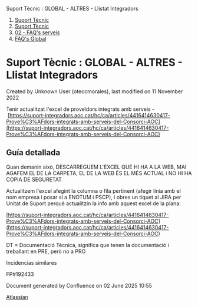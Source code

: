 Suport Tècnic : GLOBAL - ALTRES - Llistat Integradors  

1.  [Suport Tècnic](index.html)
2.  [Suport Tècnic](13893782.html)
3.  [02 - FAQ's serveis](26313393.html)
4.  [FAQ's Global](28705585.html)

Suport Tècnic : GLOBAL - ALTRES - Llistat Integradors
=====================================================

Created by Unknown User (oteccmorales), last modified on 11 November 2022

Tenir actualitzat l'excel de proveïdors integrats amb serveis - [https://suport-integradors.aoc.cat/hc/ca/articles/4416414630417-Prove%C3%AFdors-integrats-amb-serveis-del-Consorci-AOC](https://suport-integradors.aoc.cat/hc/ca/articles/4416414630417-Prove%C3%AFdors-integrats-amb-serveis-del-Consorci-AOC)

Guía detallada
--------------

  

Quan demanin això, DESCARREGUEM L'EXCEL QUE HI HA A LA WEB, MAI AGAFEM EL DE LA CARPETA, EL DE LA WEB ÉS EL MÉS ACTUAL i NO HI HA COPIA DE SEGURETAT

  
Actualitzem l'excel afegint la columna o fila pertinent (afegir línia amb el nom empresa i posar sí a ENOTUM i PSCP), i obres un tiquet al JIRA per Unitat de Suport perquè actualitzin la info amb aquest excel de la plana:  
  
[https://suport-integradors.aoc.cat/hc/ca/articles/4416414630417-Prove%C3%AFdors-integrats-amb-serveis-del-Consorci-AOC](https://suport-integradors.aoc.cat/hc/ca/articles/4416414630417-Prove%C3%AFdors-integrats-amb-serveis-del-Consorci-AOC)

DT = Documentació Tècnica, significa que tenen la documentació i treballant en PRE, però no a PRO

  

  

  

Incidencias similares

FP#192433

  

Document generated by Confluence on 02 June 2025 10:55

[Atlassian](http://www.atlassian.com/)